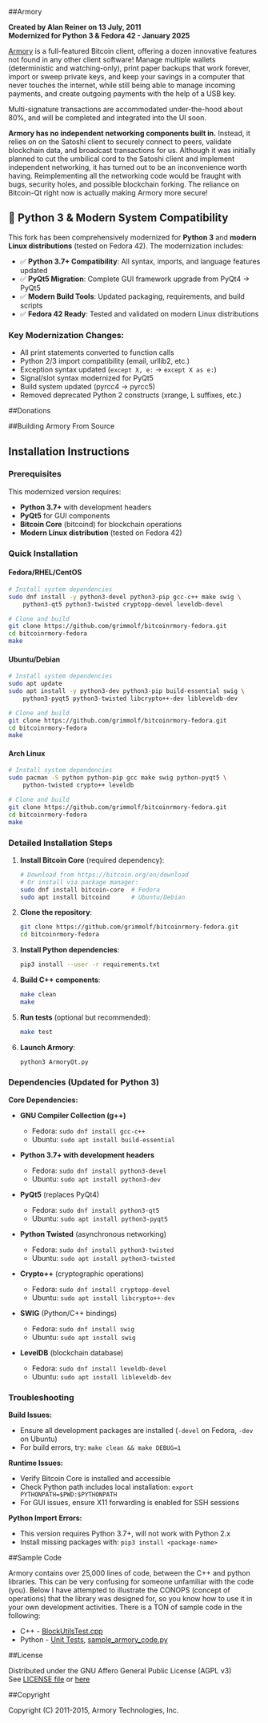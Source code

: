 ##Armory

**Created by Alan Reiner on 13 July, 2011**  
**Modernized for Python 3 & Fedora 42 - January 2025**

[Armory](https://github.com/etotheipi/BitcoinArmory) is a full-featured Bitcoin client, offering a dozen innovative features not found in any other client software! Manage multiple wallets (deterministic and watching-only), print paper backups that work forever, import or sweep private keys, and keep your savings in a computer that never touches the internet, while still being able to manage incoming payments, and create outgoing payments with the help of a USB key.

Multi-signature transactions are accommodated under-the-hood about 80%, and will be completed and integrated into the UI soon.

**Armory has no independent networking components built in.** Instead, it relies on on the Satoshi client to securely connect to peers, validate blockchain data, and broadcast transactions for us.  Although it was initially planned to cut the umbilical cord to the Satoshi client and implement independent networking, it has turned out to be an inconvenience worth having. Reimplementing all the networking code would be fraught with bugs, security holes, and possible blockchain forking.  The reliance on Bitcoin-Qt right now is actually making Armory more secure!

## 🚀 **Python 3 & Modern System Compatibility**

This fork has been comprehensively modernized for **Python 3** and **modern Linux distributions** (tested on Fedora 42). The modernization includes:

- ✅ **Python 3.7+ Compatibility**: All syntax, imports, and language features updated
- ✅ **PyQt5 Migration**: Complete GUI framework upgrade from PyQt4 → PyQt5  
- ✅ **Modern Build Tools**: Updated packaging, requirements, and build scripts
- ✅ **Fedora 42 Ready**: Tested and validated on modern Linux distributions

### **Key Modernization Changes:**
- All print statements converted to function calls
- Python 2/3 import compatibility (email, urllib2, etc.)
- Exception syntax updated (`except X, e:` → `except X as e:`)
- Signal/slot syntax modernized for PyQt5
- Build system updated (pyrcc4 → pyrcc5)
- Removed deprecated Python 2 constructs (xrange, L suffixes, etc.)

##Donations

##Building Armory From Source


## Installation Instructions

### Prerequisites

This modernized version requires:
- **Python 3.7+** with development headers
- **PyQt5** for GUI components
- **Bitcoin Core** (bitcoind) for blockchain operations
- **Modern Linux distribution** (tested on Fedora 42)

### Quick Installation

#### Fedora/RHEL/CentOS
```bash
# Install system dependencies
sudo dnf install -y python3-devel python3-pip gcc-c++ make swig \
    python3-qt5 python3-twisted cryptopp-devel leveldb-devel

# Clone and build
git clone https://github.com/grimmolf/bitcoinrmory-fedora.git
cd bitcoinrmory-fedora
make
```

#### Ubuntu/Debian
```bash
# Install system dependencies
sudo apt update
sudo apt install -y python3-dev python3-pip build-essential swig \
    python3-pyqt5 python3-twisted libcrypto++-dev libleveldb-dev

# Clone and build
git clone https://github.com/grimmolf/bitcoinrmory-fedora.git
cd bitcoinrmory-fedora
make
```

#### Arch Linux
```bash
# Install system dependencies
sudo pacman -S python python-pip gcc make swig python-pyqt5 \
    python-twisted crypto++ leveldb

# Clone and build
git clone https://github.com/grimmolf/bitcoinrmory-fedora.git
cd bitcoinrmory-fedora
make
```

### Detailed Installation Steps

1. **Install Bitcoin Core** (required dependency):
   ```bash
   # Download from https://bitcoin.org/en/download
   # Or install via package manager:
   sudo dnf install bitcoin-core  # Fedora
   sudo apt install bitcoind      # Ubuntu/Debian
   ```

2. **Clone the repository**:
   ```bash
   git clone https://github.com/grimmolf/bitcoinrmory-fedora.git
   cd bitcoinrmory-fedora
   ```

3. **Install Python dependencies**:
   ```bash
   pip3 install --user -r requirements.txt
   ```

4. **Build C++ components**:
   ```bash
   make clean
   make
   ```

5. **Run tests** (optional but recommended):
   ```bash
   make test
   ```

6. **Launch Armory**:
   ```bash
   python3 ArmoryQt.py
   ```

### Dependencies (Updated for Python 3)

**Core Dependencies:**
* **GNU Compiler Collection (g++)**
  - Fedora: `sudo dnf install gcc-c++`
  - Ubuntu: `sudo apt install build-essential`

* **Python 3.7+ with development headers**
  - Fedora: `sudo dnf install python3-devel`
  - Ubuntu: `sudo apt install python3-dev`

* **PyQt5** (replaces PyQt4)
  - Fedora: `sudo dnf install python3-qt5`
  - Ubuntu: `sudo apt install python3-pyqt5`

* **Python Twisted** (asynchronous networking)
  - Fedora: `sudo dnf install python3-twisted`
  - Ubuntu: `sudo apt install python3-twisted`

* **Crypto++** (cryptographic operations)
  - Fedora: `sudo dnf install cryptopp-devel`
  - Ubuntu: `sudo apt install libcrypto++-dev`

* **SWIG** (Python/C++ bindings)
  - Fedora: `sudo dnf install swig`
  - Ubuntu: `sudo apt install swig`

* **LevelDB** (blockchain database)
  - Fedora: `sudo dnf install leveldb-devel`
  - Ubuntu: `sudo apt install libleveldb-dev`

### Troubleshooting

**Build Issues:**
- Ensure all development packages are installed (`-devel` on Fedora, `-dev` on Ubuntu)
- For build errors, try: `make clean && make DEBUG=1`

**Runtime Issues:**
- Verify Bitcoin Core is installed and accessible
- Check Python path includes local installation: `export PYTHONPATH=$PWD:$PYTHONPATH`
- For GUI issues, ensure X11 forwarding is enabled for SSH sessions

**Python Import Errors:**
- This version requires Python 3.7+, will not work with Python 2.x
- Install missing packages with: `pip3 install <package-name>`  

##Sample Code

Armory contains over 25,000 lines of code, between the C++ and python libraries.  This can be very confusing for someone unfamiliar with the code (you).  Below I have attempted to illustrate the CONOPS (concept of operations) that the library was designed for, so you know how to use it in your own development activities.  There is a TON of sample code in the following:

* C++ -   [BlockUtilsTest.cpp](cppForSwig/BlockUtilsTest.cpp)
* Python -   [Unit Tests](pytest/), [sample_armory_code.py](extras/sample_armory_code.py)


##License

Distributed under the GNU Affero General Public License (AGPL v3)  
See [LICENSE file](LICENSE) or [here][License]

##Copyright

Copyright (C) 2011-2015, Armory Technologies, Inc.


[Armory Build Instructions]: https://bitcoinarmory.com/building-from-source
[Windows Crypto Download]: http://www.cryptopp.com/#download
[Windows SWIG Download]: http://www.swig.org/download.html
[Windows Python Download]: http://www.python.org/getit/
[Windows Twisted Download]: http://twistedmatrix.com/trac/wiki/Downloads
[Windows QT Download]: http://www.riverbankcomputing.co.uk/software/pyqt/download
[QT4 Reactor Download]: https://launchpad.net/qt4reactor
[Windows PyWin Download]: http://sourceforge.net/projects/pywin32/files/pywin32/
[Windows Py2Exe Download]:  http://www.py2exe.org/
[License]: http://www.gnu.org/licenses/agpl.html
[Donation Image]: https://chart.googleapis.com/chart?chs=250x250&cht=qr&chl=bitcoin:1ArmoryXcfq7TnCSuZa9fQjRYwJ4bkRKfv?&label=Armory+Donation
